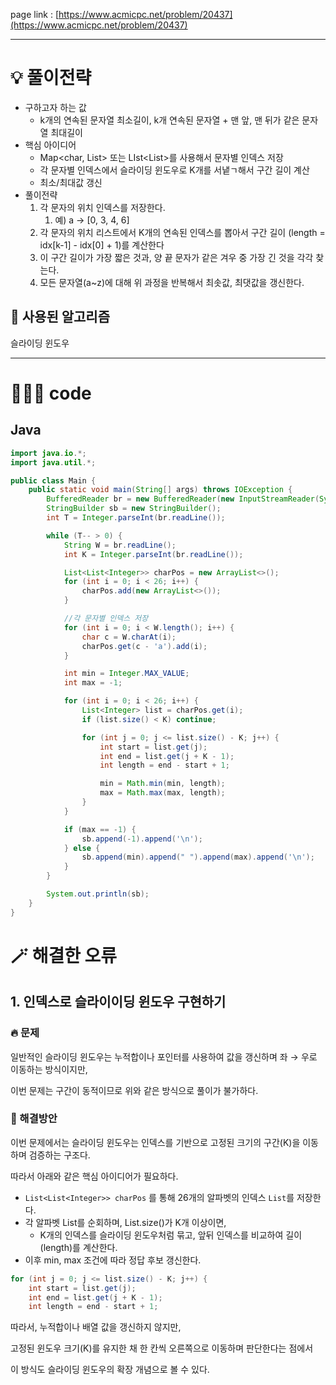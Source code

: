 page link : [https://www.acmicpc.net/problem/20437](https://www.acmicpc.net/problem/20437)

---

# 💡 풀이전략
- 구하고자 하는 값
    - k개의 연속된 문자열 최소길이, k개 연속된 문자열 + 맨 앞, 맨 뒤가 같은 문자열 최대길이
- 핵심 아이디어
    - Map<char, List<int>> 또는 LIst<List<Integer>>를 사용해서 문자별 인덱스 저장
    - 각 문자별 인덱스에서 슬라이딩 윈도우로 K개를 서냍ㄱ해서 구간 길이 계산
    - 최소/최대값 갱신
- 풀이전략
    1. 각 문자의 위치 인덱스를 저장한다.
        1. 예) a → [0, 3, 4, 6]
    2. 각 문자의 위치 리스트에서 K개의 연속된 인덱스를 뽑아서 구간 길이 (length = idx[k-1] - idx[0] + 1)를 계산한다
    3. 이 구간 길이가 가장 짧은 것과, 양 끝 문자가 같은 겨우 중 가장 긴 것을 각각 찾는다.
    4. 모든 문자열(a~z)에 대해 위 과정을 반복해서 최솟값, 최댓값을 갱신한다.

## 🎨 사용된 알고리즘
슬라이딩 윈도우

---

# 🧑🏻‍💻 code

## Java

```java
import java.io.*;
import java.util.*;

public class Main {
    public static void main(String[] args) throws IOException {
        BufferedReader br = new BufferedReader(new InputStreamReader(System.in));
        StringBuilder sb = new StringBuilder();
        int T = Integer.parseInt(br.readLine());

        while (T-- > 0) {
            String W = br.readLine();
            int K = Integer.parseInt(br.readLine());

            List<List<Integer>> charPos = new ArrayList<>();
            for (int i = 0; i < 26; i++) {
                charPos.add(new ArrayList<>());
            }

            //각 문자별 인덱스 저장
            for (int i = 0; i < W.length(); i++) {
                char c = W.charAt(i);
                charPos.get(c - 'a').add(i);
            }

            int min = Integer.MAX_VALUE;
            int max = -1;

            for (int i = 0; i < 26; i++) {
                List<Integer> list = charPos.get(i);
                if (list.size() < K) continue;

                for (int j = 0; j <= list.size() - K; j++) {
                    int start = list.get(j);
                    int end = list.get(j + K - 1);
                    int length = end - start + 1;

                    min = Math.min(min, length);
                    max = Math.max(max, length);
                }
            }

            if (max == -1) {
                sb.append(-1).append('\n');
            } else {
                sb.append(min).append(" ").append(max).append('\n');
            }
        }

        System.out.println(sb);
    }
}

```

# 🪄 해결한 오류

## 1. 인덱스로 슬라이이딩 윈도우 구현하기

### 🔥 문제

일반적인 슬라이딩 윈도우는 누적합이나 포인터를 사용하여 값을 갱신하며 좌 → 우로 이동하는 방식이지만,

이번 문제는 구간이 동적이므로 위와 같은 방식으로 풀이가 불가하다.

### 🧯 해결방안

이번 문제에서는 슬라이딩 윈도우는 인덱스를 기반으로 고정된 크기의 구간(K)을 이동하며 검증하는 구조다.

따라서 아래와 같은 핵심 아이디어가 필요하다.

- `List<List<Integer>> charPos` 를 통해 26개의 알파벳의 인덱스 `List`를 저장한다.
- 각 알파벳 List를 순회하며, List.size()가 K개 이상이면,
    - K개의 인덱스를 슬라이딩 윈도우처럼 묶고, 앞뒤 인덱스를 비교하여 길이(length)를 계산한다.
- 이후 min, max 조건에 따라 정답 후보 갱신한다.

```java
for (int j = 0; j <= list.size() - K; j++) {
    int start = list.get(j);
    int end = list.get(j + K - 1);
    int length = end - start + 1;
```

따라서, 누적합이나 배열 값을 갱신하지 않지만,

고정된 윈도우 크기(K)를 유지한 채 한 칸씩 오른쪽으로 이동하며 판단한다는 점에서

이 방식도 슬라이딩 윈도우의 확장 개념으로 볼 수 있다.
